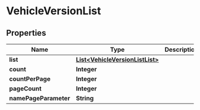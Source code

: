 # VehicleVersionList

## Properties
Name | Type | Description | Notes
------------ | ------------- | ------------- | -------------
**list** | [**List&lt;VehicleVersionListList&gt;**](VehicleVersionListList.md) |  |  [optional]
**count** | **Integer** |  |  [optional]
**countPerPage** | **Integer** |  |  [optional]
**pageCount** | **Integer** |  |  [optional]
**namePageParameter** | **String** |  |  [optional]
